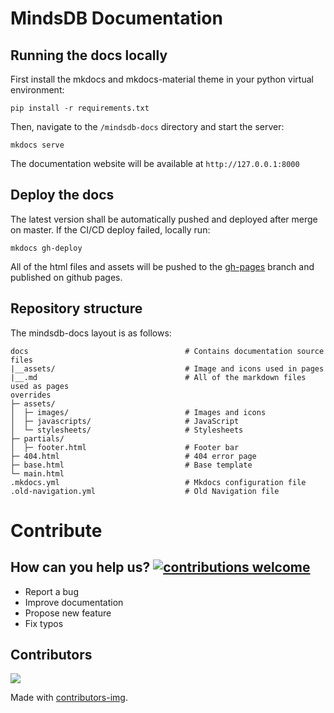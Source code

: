 # MindsDB Documentation

## Running the docs locally

First install the mkdocs and mkdocs-material theme in your python virtual environment:
```
pip install -r requirements.txt
```
Then, navigate to the `/mindsdb-docs` directory and start the server:

```
mkdocs serve
```

The documentation website will be available at `http://127.0.0.1:8000`


## Deploy the docs

The latest version shall be automatically pushed and deployed after merge on master. If the CI/CD deploy failed, locally run:

```
mkdocs gh-deploy
```

All of the html files and assets will be pushed to the [gh-pages](https://github.com/mindsdb/mindsdb-docs/tree/gh-pages) branch and published on github pages.

## Repository structure

The mindsdb-docs layout is as follows:

```
docs                                   # Contains documentation source files
|__assets/                             # Image and icons used in pages
|__.md                                 # All of the markdown files used as pages
overrides
├─ assets/
│  ├─ images/                          # Images and icons
│  ├─ javascripts/                     # JavaScript
│  └─ stylesheets/                     # Stylesheets
├─ partials/
│  ├─ footer.html                      # Footer bar
├─ 404.html                            # 404 error page
├─ base.html                           # Base template
└─ main.html
.mkdocs.yml                            # Mkdocs configuration file
.old-navigation.yml                    # Old Navigation file
```
# Contribute

## How can you help us? [![contributions welcome](https://img.shields.io/badge/contributions-welcome-brightgreen.svg?style=flat)](https://github.com/mindsdb/mindsdb/issues)

* Report a bug
* Improve documentation
* Propose new feature
* Fix typos

## Contributors

<a href="https://github.com/mindsdb/mindsdb-docs/graphs/contributors">
  <img src="https://contributors-img.web.app/image?repo=mindsdb/mindsdb-docs" />
</a>

Made with [contributors-img](https://contributors-img.web.app).
